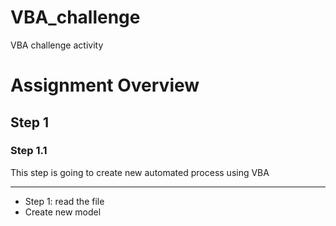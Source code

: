 # VBA_challenge
VBA challenge activity


# Assignment Overview

## Step 1

### Step 1.1
This step is going to create new automated process using VBA

<hr/>

- Step 1: read the file
- Create new model
